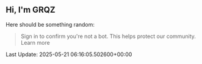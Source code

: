 ## Hi, I'm GRQZ
Here should be something random:  
> Sign in to confirm you're not a bot. This helps protect our community. Learn more


Last Update: 2025-05-21 06:16:05.502600+00:00
